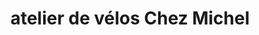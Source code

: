 ---
title: "atelier de vélos Chez Michel"
url: /alle/atelier-de-velos-chez-michel/
shop: Fahrrad
---